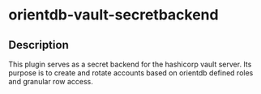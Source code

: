 # orientdb-vault-secretbackend
## Description
This plugin serves as a secret backend for the hashicorp vault server. Its purpose is to create and rotate accounts based on orientdb defined roles and granular row access.
